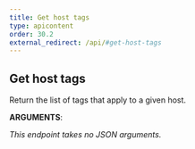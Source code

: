 ```yaml
---
title: Get host tags
type: apicontent
order: 30.2
external_redirect: /api/#get-host-tags
---
```


## Get host tags
Return the list of tags that apply to a given host.

**ARGUMENTS**:

*This endpoint takes no JSON arguments.*

